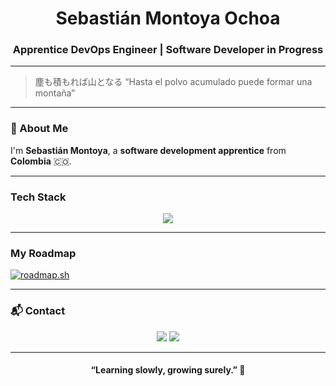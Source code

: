 <h1 align="center"> Sebastián Montoya Ochoa</h1>
<h3 align="center">Apprentice DevOps Engineer | Software Developer in Progress</h3>

---

> 塵も積もれば山となる
> “Hasta el polvo acumulado puede formar una montaña”

---

### 👋 About Me

I'm **Sebastián Montoya**, a **software development apprentice** from **Colombia** 🇨🇴.  

---

###  Tech Stack

<p align="center">
  <img src="https://skillicons.dev/icons?i=html,css,js,java,springboot,python,git,linux,docker,aws,vscode" />
</p>

---

### My Roadmap

[![roadmap.sh](https://roadmap.sh/card/wide/68efccc117747caa5ad8a609?variant=dark&roadmaps=devops)](https://roadmap.sh)

---

### 📬 Contact

<p align="center">
  <a href="mailto:sebastian.montoya.ochoa7@gmail.com"><img src="https://img.shields.io/badge/Gmail-D14836?style=for-the-badge&logo=gmail&logoColor=white"></a>
 </a>
  <a href="https://github.com/Sev-AS" target="_blank"><img src="https://img.shields.io/badge/GitHub-171515?style=for-the-badge&logo=github&logoColor=white"></a>
</p>

---

<h4 align="center">“Learning slowly, growing surely.” 🌸</h4>

